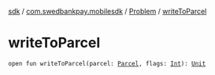 [sdk](../../index.md) / [com.swedbankpay.mobilesdk](../index.md) / [Problem](index.md) / [writeToParcel](./write-to-parcel.md)

# writeToParcel

`open fun writeToParcel(parcel: `[`Parcel`](https://developer.android.com/reference/android/os/Parcel.html)`, flags: `[`Int`](https://kotlinlang.org/api/latest/jvm/stdlib/kotlin/-int/index.html)`): `[`Unit`](https://kotlinlang.org/api/latest/jvm/stdlib/kotlin/-unit/index.html)